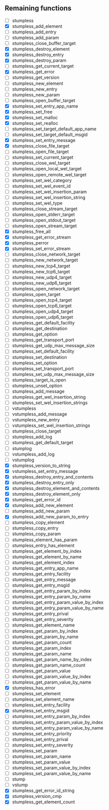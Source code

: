 ## Remaining functions

 - [ ] stumpless
 - [x] stumpless_add_element
 - [ ] stumpless_add_entry
 - [ ] stumpless_add_param
 - [ ] stumpless_close_buffer_target
 - [x] stumpless_destroy_element
 - [x] stumpless_destroy_entry
 - [x] stumpless_destroy_param
 - [ ] stumpless_get_current_target
 - [x] stumpless_get_error
 - [ ] stumpless_get_version
 - [ ] stumpless_new_element
 - [ ] stumpless_new_entry
 - [ ] stumpless_new_param
 - [ ] stumpless_open_buffer_target
 - [x] stumpless_set_entry_app_name
 - [x] stumpless_set_free
 - [x] stumpless_set_malloc
 - [x] stumpless_set_realloc
 - [ ] stumpless_set_target_default_app_name
 - [ ] stumpless_set_target_default_msgid
 - [x] stumpless_set_entry_message
 - [x] stumpless_close_file_target
 - [ ] stumpless_open_file_target
 - [ ] stumpless_set_current_target
 - [ ] stumpless_close_wel_target
 - [ ] stumpless_open_local_wel_target
 - [ ] stumpless_open_remote_wel_target
 - [ ] stumpless_set_wel_category
 - [ ] stumpless_set_wel_event_id
 - [ ] stumpless_set_wel_insertion_param
 - [ ] stumpless_set_wel_insertion_string
 - [ ] stumpless_set_wel_type
 - [ ] stumpless_close_stream_target
 - [ ] stumpless_open_stderr_target
 - [ ] stumpless_open_stdout_target
 - [ ] stumpless_open_stream_target
 - [x] stumpless_free_all
 - [x] stumpless_get_error_stream
 - [x] stumpless_perror
 - [x] stumpless_set_error_stream
 - [ ] stumpless_close_network_target
 - [ ] stumpless_new_network_target
 - [ ] stumpless_new_tcp4_target
 - [ ] stumpless_new_tcp6_target
 - [ ] stumpless_new_udp4_target
 - [ ] stumpless_new_udp6_target
 - [ ] stumpless_open_network_target
 - [ ] stumpless_open_target
 - [ ] stumpless_open_tcp4_target
 - [ ] stumpless_open_tcp6_target
 - [ ] stumpless_open_udp4_target
 - [ ] stumpless_open_udp6_target
 - [ ] stumpless_get_default_facility
 - [ ] stumpless_get_destination
 - [ ] stumpless_get_option
 - [ ] stumpless_get_transport_port
 - [ ] stumpless_get_udp_max_message_size
 - [ ] stumpless_set_default_facility
 - [ ] stumpless_set_destination
 - [ ] stumpless_set_option
 - [ ] stumpless_set_transport_port
 - [ ] stumpless_set_udp_max_message_size
 - [ ] stumpless_target_is_open
 - [ ] stumpless_unset_option
 - [ ] stumpless_add_message
 - [ ] stumpless_get_wel_insertion_string
 - [ ] stumpless_set_wel_insertion_strings
 - [ ] vstumpless
 - [ ] vstumpless_add_message
 - [ ] vstumpless_new_entry
 - [ ] vstumpless_set_wel_insertion_strings
 - [ ] stumpless_close_target
 - [ ] stumpless_add_log
 - [ ] stumpless_get_default_target
 - [ ] stumplog
 - [ ] vstumpless_add_log
 - [ ] vstumplog
 - [x] stumpless_version_to_string
 - [x] vstumpless_set_entry_message
 - [x] stumpless_destroy_entry_and_contents
 - [x] stumpless_destroy_entry_only
 - [x] stumpless_destroy_element_and_contents
 - [x] stumpless_destroy_element_only
 - [x] stumpless_get_error_id
 - [x] stumpless_add_new_element
 - [ ] stumpless_add_new_param
 - [x] stumpless_add_new_param_to_entry
 - [ ] stumpless_copy_element
 - [ ] stumpless_copy_entry
 - [ ] stumpless_copy_param
 - [ ] stumpless_element_has_param
 - [ ] stumpless_entry_has_element
 - [ ] stumpless_get_element_by_index
 - [ ] stumpless_get_element_by_name
 - [ ] stumpless_get_element_index
 - [ ] stumpless_get_entry_app_name
 - [ ] stumpless_get_entry_facility
 - [ ] stumpless_get_entry_message
 - [ ] stumpless_get_entry_msgid
 - [ ] stumpless_get_entry_param_by_index
 - [ ] stumpless_get_entry_param_by_name
 - [ ] stumpless_get_entry_param_value_by_index
 - [ ] stumpless_get_entry_param_value_by_name
 - [ ] stumpless_get_entry_prival
 - [ ] stumpless_get_entry_severity
 - [ ] stumpless_get_element_name
 - [ ] stumpless_get_param_by_index
 - [ ] stumpless_get_param_by_name
 - [ ] stumpless_get_param_count
 - [ ] stumpless_get_param_index
 - [ ] stumpless_get_param_name
 - [ ] stumpless_get_param_name_by_index
 - [ ] stumpless_get_param_name_count
 - [ ] stumpless_get_param_value
 - [ ] stumpless_get_param_value_by_index
 - [ ] stumpless_get_param_value_by_name
 - [x] stumpless_has_error
 - [ ] stumpless_set_element
 - [ ] stumpless_set_element_name
 - [ ] stumpless_set_entry_facility
 - [x] stumpless_set_entry_msgid
 - [ ] stumpless_set_entry_param_by_index
 - [ ] stumpless_set_entry_param_value_by_index
 - [ ] stumpless_set_entry_param_value_by_name
 - [ ] stumpless_set_entry_priority
 - [ ] stumpless_set_entry_prival
 - [ ] stumpless_set_entry_severity
 - [ ] stumpless_set_param
 - [ ] stumpless_set_param_name
 - [ ] stumpless_set_param_value
 - [ ] stumpless_set_param_value_by_index
 - [ ] stumpless_set_param_value_by_name
 - [ ] stump
 - [ ] vstump
 - [x] stumpless_get_error_id_string
 - [x] stumpless_version_cmp
 - [x] stumpless_get_element_count
